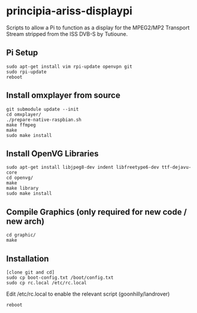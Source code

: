 # principia-ariss-displaypi

Scripts to allow a Pi to function as a display for the MPEG2/MP2 Transport Stream stripped from the ISS DVB-S by Tutioune.

## Pi Setup

```
sudo apt-get install vim rpi-update openvpn git
sudo rpi-update
reboot
```

## Install omxplayer from source

```
git submodule update --init
cd omxplayer/
./prepare-native-raspbian.sh
make ffmpeg
make
sudo make install
```

## Install OpenVG Libraries

```
sudo apt-get install libjpeg8-dev indent libfreetype6-dev ttf-dejavu-core
cd openvg/
make
make library
sudo make install
```

## Compile Graphics (only required for new code / new arch)
```
cd graphic/
make
```

## Installation

```
[clone git and cd]
sudo cp boot-config.txt /boot/config.txt
sudo cp rc.local /etc/rc.local
```

Edit /etc/rc.local to enable the relevant script (goonhilly/landrover)

```
reboot
```
